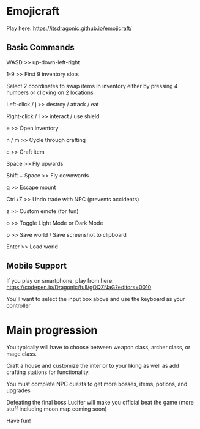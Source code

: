 # Emojicraft

Play here: https://itsdragonic.github.io/emojicraft/

## Basic Commands

WASD >> up-down-left-right

1-9 >> First 9 inventory slots 

Select 2 coordinates to swap items in inventory either by pressing 4 numbers or clicking on 2 locations

Left-click / j >> destroy / attack / eat

Right-click / l >> interact / use shield

e >> Open inventory

n / m >> Cycle through crafting

c >> Craft item

Space >> Fly upwards

Shift + Space >> Fly downwards

q >> Escape mount

Ctrl+Z >> Undo trade with NPC (prevents accidents)

z >> Custom emote (for fun)

o >> Toggle Light Mode or Dark Mode

p >> Save world / Save screenshot to clipboard

Enter >> Load world

## Mobile Support

If you play on smartphone, play from here:
https://codepen.io/Dragonic/full/gOQZNaG?editors=0010

You'll want to select the input box above and use the keyboard as your controller

# Main progression

You typically will have to choose between weapon class, archer class, or mage class.

Craft a house and customize the interior to your liking as well as add crafting stations for functionality.

You must complete NPC quests to get more bosses, items, potions, and upgrades

Defeating the final boss Lucifer will make you official beat the game (more stuff including moon map coming soon)

Have fun!
